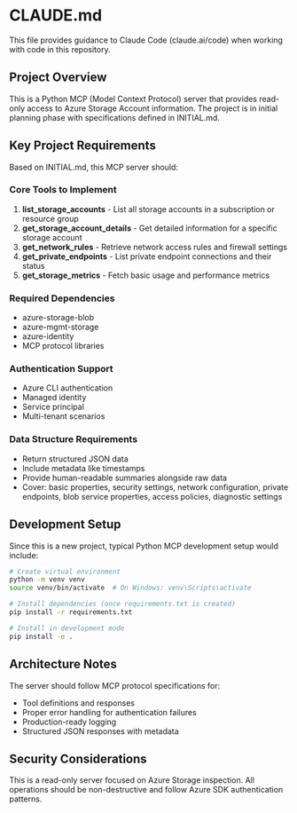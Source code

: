 # CLAUDE.md

This file provides guidance to Claude Code (claude.ai/code) when working with code in this repository.

## Project Overview

This is a Python MCP (Model Context Protocol) server that provides read-only access to Azure Storage Account information. The project is in initial planning phase with specifications defined in INITIAL.md.

## Key Project Requirements

Based on INITIAL.md, this MCP server should:

### Core Tools to Implement
1. **list_storage_accounts** - List all storage accounts in a subscription or resource group
2. **get_storage_account_details** - Get detailed information for a specific storage account  
3. **get_network_rules** - Retrieve network access rules and firewall settings
4. **get_private_endpoints** - List private endpoint connections and their status
5. **get_storage_metrics** - Fetch basic usage and performance metrics

### Required Dependencies
- azure-storage-blob
- azure-mgmt-storage  
- azure-identity
- MCP protocol libraries

### Authentication Support
- Azure CLI authentication
- Managed identity
- Service principal
- Multi-tenant scenarios

### Data Structure Requirements
- Return structured JSON data
- Include metadata like timestamps
- Provide human-readable summaries alongside raw data
- Cover: basic properties, security settings, network configuration, private endpoints, blob service properties, access policies, diagnostic settings

## Development Setup

Since this is a new project, typical Python MCP development setup would include:

```bash
# Create virtual environment
python -m venv venv
source venv/bin/activate  # On Windows: venv\Scripts\activate

# Install dependencies (once requirements.txt is created)
pip install -r requirements.txt

# Install in development mode
pip install -e .
```

## Architecture Notes

The server should follow MCP protocol specifications for:
- Tool definitions and responses
- Proper error handling for authentication failures
- Production-ready logging
- Structured JSON responses with metadata

## Security Considerations

This is a read-only server focused on Azure Storage inspection. All operations should be non-destructive and follow Azure SDK authentication patterns.